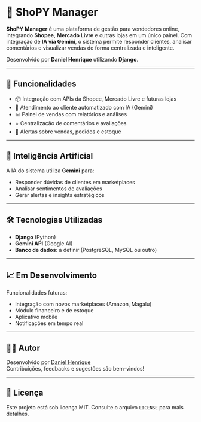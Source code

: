 # 🚀 ShoPY Manager

**ShoPY Manager** é uma plataforma de gestão para vendedores online, integrando **Shopee**, **Mercado Livre** e outras lojas em um único painel. Com integração de **IA via Gemini**, o sistema permite responder clientes, analisar comentários e visualizar vendas de forma centralizada e inteligente.

Desenvolvido por **Daniel Henrique** utilizando **Django**.

---

## 🧩 Funcionalidades

- 📦 Integração com APIs da Shopee, Mercado Livre e futuras lojas
- 💬 Atendimento ao cliente automatizado com IA (Gemini)
- 📊 Painel de vendas com relatórios e análises
- ⭐ Centralização de comentários e avaliações
- 🔔 Alertas sobre vendas, pedidos e estoque

---

## 🧠 Inteligência Artificial

A IA do sistema utiliza **Gemini** para:
- Responder dúvidas de clientes em marketplaces
- Analisar sentimentos de avaliações
- Gerar alertas e insights estratégicos

---

## 🛠️ Tecnologias Utilizadas

- **Django** (Python)
- **Gemini API** (Google AI)
- **Banco de dados**: a definir (PostgreSQL, MySQL ou outro)

---

## 📈 Em Desenvolvimento

Funcionalidades futuras:
- Integração com novos marketplaces (Amazon, Magalu)
- Módulo financeiro e de estoque
- Aplicativo mobile
- Notificações em tempo real

---

## 👨‍💻 Autor

Desenvolvido por [Daniel Henrique](#)  
Contribuições, feedbacks e sugestões são bem-vindos!

---

## 📄 Licença

Este projeto está sob licença MIT. Consulte o arquivo `LICENSE` para mais detalhes.
